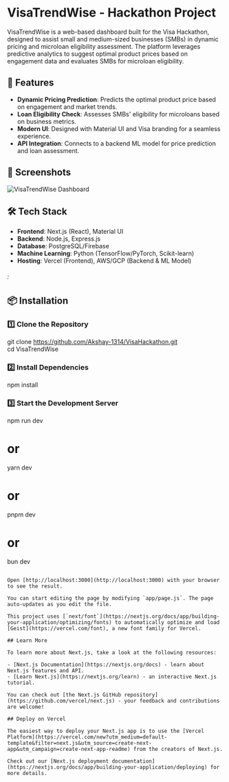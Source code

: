 # VisaTrendWise - Hackathon Project

VisaTrendWise is a web-based dashboard built for the Visa Hackathon, designed to assist small and medium-sized businesses (SMBs) in dynamic pricing and microloan eligibility assessment. The platform leverages predictive analytics to suggest optimal product prices based on engagement data and evaluates SMBs for microloan eligibility.

## 🚀 Features  
- **Dynamic Pricing Prediction**: Predicts the optimal product price based on engagement and market trends.  
- **Loan Eligibility Check**: Assesses SMBs' eligibility for microloans based on business metrics.  
- **Modern UI**: Designed with Material UI and Visa branding for a seamless experience.  
- **API Integration**: Connects to a backend ML model for price prediction and loan assessment.  

## 📸 Screenshots  
![VisaTrendWise Dashboard](public/screenshot.png)  

## 🛠 Tech Stack  
- **Frontend**: Next.js (React), Material UI  
- **Backend**: Node.js, Express.js  
- **Database**: PostgreSQL/Firebase  
- **Machine Learning**: Python (TensorFlow/PyTorch, Scikit-learn)  
- **Hosting**: Vercel (Frontend), AWS/GCP (Backend & ML Model)  

###### :
📦 Installation
---------------
### 1️⃣ Clone the Repository
git clone <https://github.com/Akshay-1314/VisaHackathon.git>\
cd VisaTrendWise

### 2️⃣ Install Dependencies
npm install

### 3️⃣ Start the Development Server
npm run dev
# or
yarn dev
# or
pnpm dev
# or
bun dev
```

Open [http://localhost:3000](http://localhost:3000) with your browser to see the result.

You can start editing the page by modifying `app/page.js`. The page auto-updates as you edit the file.

This project uses [`next/font`](https://nextjs.org/docs/app/building-your-application/optimizing/fonts) to automatically optimize and load [Geist](https://vercel.com/font), a new font family for Vercel.

## Learn More

To learn more about Next.js, take a look at the following resources:

- [Next.js Documentation](https://nextjs.org/docs) - learn about Next.js features and API.
- [Learn Next.js](https://nextjs.org/learn) - an interactive Next.js tutorial.

You can check out [the Next.js GitHub repository](https://github.com/vercel/next.js) - your feedback and contributions are welcome!

## Deploy on Vercel

The easiest way to deploy your Next.js app is to use the [Vercel Platform](https://vercel.com/new?utm_medium=default-template&filter=next.js&utm_source=create-next-app&utm_campaign=create-next-app-readme) from the creators of Next.js.

Check out our [Next.js deployment documentation](https://nextjs.org/docs/app/building-your-application/deploying) for more details.
